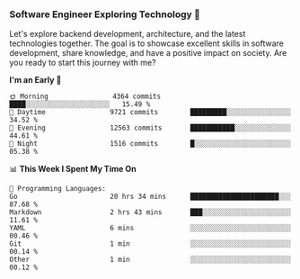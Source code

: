 ### Software Engineer Exploring Technology 🚀 

Let's explore backend development, architecture, and the latest technologies together. The goal is to showcase excellent skills in software development, share knowledge, and have a positive impact on society. Are you ready to start this journey with me?

<!--START_SECTION:waka-->
**I'm an Early 🐤** 

```text
🌞 Morning                4364 commits        ████░░░░░░░░░░░░░░░░░░░░░   15.49 % 
🌆 Daytime                9721 commits        █████████░░░░░░░░░░░░░░░░   34.52 % 
🌃 Evening                12563 commits       ███████████░░░░░░░░░░░░░░   44.61 % 
🌙 Night                  1516 commits        █░░░░░░░░░░░░░░░░░░░░░░░░   05.38 % 
```


📊 **This Week I Spent My Time On** 

```text
💬 Programming Languages: 
Go                       20 hrs 34 mins      ██████████████████████░░░   87.68 % 
Markdown                 2 hrs 43 mins       ███░░░░░░░░░░░░░░░░░░░░░░   11.61 % 
YAML                     6 mins              ░░░░░░░░░░░░░░░░░░░░░░░░░   00.46 % 
Git                      1 min               ░░░░░░░░░░░░░░░░░░░░░░░░░   00.14 % 
Other                    1 min               ░░░░░░░░░░░░░░░░░░░░░░░░░   00.12 % 
```


<!--END_SECTION:waka-->

